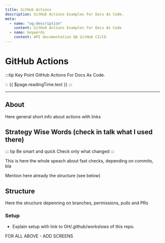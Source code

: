 ```yaml
---
title: GitHub Actions
description: GitHub Actions Examples For Docs As Code.
meta:
  - name: "og:description"
    content: GitHub Actions Examples For Docs As Code
  - name: keywords
    content: API documentation QA GitHub CI/CD
---
```


# GitHub Actions

:::tip Key Point
GitHub Actions For Docs As Code.

:bulb: {{ $page.readingTime.text }}
:::

---

## About

Here general short info about actions with links

## Strategy Wise Words (check in talk what I used there)

::: tip 
Be smart and quick
Check only what changed
:::

This is here the whole speach about fast checks, depending on commits, bla

Mention here already the structure (see below)

## Structure

Here the structure depenning on branches, permissions, pulls and PRs

### Setup

- Explain setup with link to GH/.github/workslows of this repo.

FOR ALL ABOVE - ADD SCREENS
